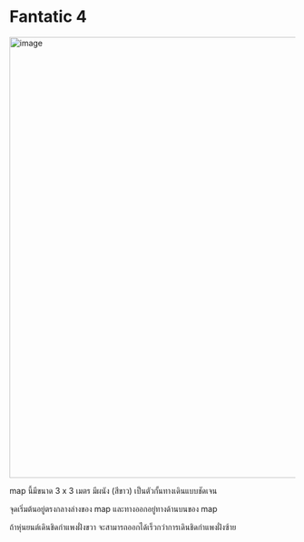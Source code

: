 # Fantatic 4

<img width="1077" height="777" alt="image" src="https://github.com/user-attachments/assets/e6a1ac87-c043-426c-ac45-b13a8b134895" />


map นี้มีขนาด 3 x 3 เมตร มีผนัง (สีขาว) เป็นตัวกั้นทางเดินแบบชัดเจน

จุดเริ่มต้นอยู่ตรงกลางล่างของ map และทางออกอยู๋ทางด้านบนของ map

ถ้าหุ่นยนต์เดินชิดกำแพงฝั่งขวา จะสามารถออกได้เร็วกว่าการเดินชิดกำแพงฝั่งซ้าย
